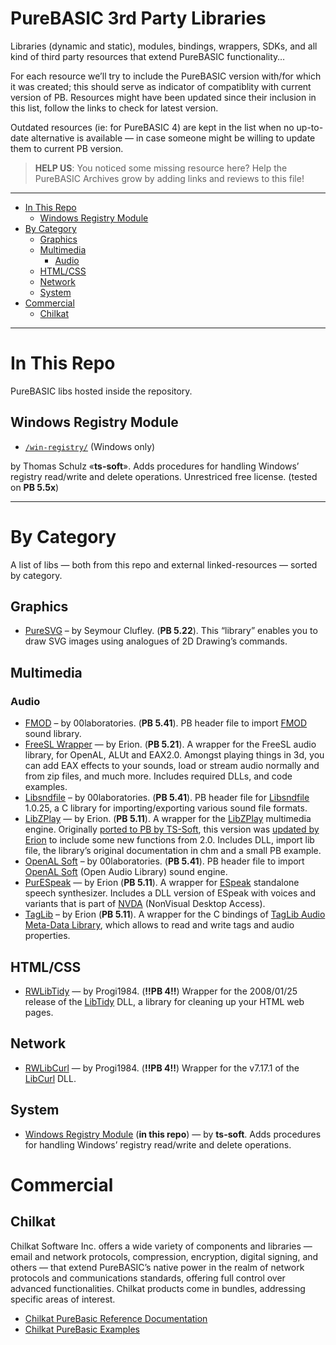 PureBASIC 3rd Party Libraries
=============================

Libraries (dynamic and static), modules, bindings, wrappers, SDKs, and all kind of third party resources that extend PureBASIC functionality…

For each resource we’ll try to include the PureBASIC version with/for which it was created; this should serve as indicator of compatiblity with current version of PB. Resources might have been updated since their inclusion in this list, follow the links to check for latest version.

Outdated resources (ie: for PureBASIC 4) are kept in the list when no up-to-date alternative is available — in case someone might be willing to update them to current PB version.

> **HELP US**: You noticed some missing resource here? Help the PureBASIC Archives grow by adding links and reviews to this file!

------------------------------------------------------------------------

<!-- #toc -->
-   [In This Repo](#in-this-repo)
    -   [Windows Registry Module](#windows-registry-module)
-   [By Category](#by-category)
    -   [Graphics](#graphics)
    -   [Multimedia](#multimedia)
        -   [Audio](#audio)
    -   [HTML/CSS](#htmlcss)
    -   [Network](#network)
    -   [System](#system)
-   [Commercial](#commercial)
    -   [Chilkat](#chilkat)

<!-- /toc -->

------------------------------------------------------------------------

In This Repo
============

PureBASIC libs hosted inside the repository.

Windows Registry Module
-----------------------

-   [`/win-registry/`](./win-registry/) (Windows only)

by Thomas Schulz «**ts-soft**». Adds procedures for handling Windows’ registry read/write and delete operations. Unrestriced free license. (tested on **PB 5.5x**)

------------------------------------------------------------------------

By Category
===========

A list of libs — both from this repo and external linked-resources — sorted by category.

Graphics
--------

-   [PureSVG](http://forum.purebasic.com/english/viewtopic.php?f=12&t=40540&hilit=svg&sid=d87053584f2e9f23933eb991e680d7f8) – by Seymour Clufley. (**PB 5.22**). This “library” enables you to draw SVG images using analogues of 2D Drawing’s commands.

Multimedia
----------

### Audio

-   [FMOD](http://00laboratories.com/resources/code/purebasic/fmod-header) – by 00laboratories. (**PB 5.41**). PB header file to import [FMOD](http://www.fmod.org/) sound library.
-   [FreeSL Wrapper](http://erion.tdrealms.com/software/fslwrapper) — by Erion. (**PB 5.21**). A wrapper for the FreeSL audio library, for OpenAL, ALUt and EAX2.0. Amongst playing things in 3d, you can add EAX effects to your sounds, load or stream audio normally and from zip files, and much more. Includes required DLLs, and code examples.
-   [Libsndfile](http://00laboratories.com/resources/code/purebasic/libsndfile-header) – by 00laboratories. (**PB 5.41**). PB header file for [Libsndfile](http://www.mega-nerd.com/libsndfile/) 1.0.25, a C library for importing/exporting various sound file formats.
-   [LibZPlay](http://erion.tdrealms.com/software/libzplay) — by Erion. (**PB 5.11**). A wrapper for the [LibZPlay](http://libzplay.sourceforge.net/) multimedia engine. Originally [ported to PB by TS-Soft](http://www.purebasic.fr/english/viewtopic.php?f=27&t=49345&hilit=LibZPlay), this version was [updated by Erion](http://www.purebasic.fr/english/viewtopic.php?f=12&t=54060&hilit=LibZPlay) to include some new functions from 2.0. Includes DLL, import lib file, the library’s original documentation in chm and a small PB example.
-   [OpenAL Soft](http://00laboratories.com/resources/code/purebasic/openal-soft-header) – by 00laboratories. (**PB 5.41**). PB header file to import [OpenAL Soft](http://www.openal-soft.org/) (Open Audio Library) sound engine.
-   [PurESpeak](http://erion.tdrealms.com/software/pb/purespeak) — by Erion (**PB 5.11**). A wrapper for [ESpeak](http://espeak.sourceforge.net/) standalone speech synthesizer. Includes a DLL version of ESpeak with voices and variants that is part of [NVDA](http://www.nvaccess.org/) (NonVisual Desktop Access).
-   [TagLib](http://erion.tdrealms.com/taglib) – by Erion (**PB 5.11**). A wrapper for the C bindings of [TagLib Audio Meta-Data Library](http://taglib.org/), which allows to read and write tags and audio properties.

HTML/CSS
--------

-   [RWLibTidy](http://www.purearea.net/pb/english/dll_devtools.htm) — by Progi1984. (**!!PB 4!!**) Wrapper for the 2008/01/25 release of the [LibTidy](http://www.html-tidy.org/developer/) DLL, a library for cleaning up your HTML web pages.

Network
-------

-   [RWLibCurl](http://www.purearea.net/pb/english/dll_devtools.htm) — by Progi1984. (**!!PB 4!!**) Wrapper for the v7.17.1 of the [LibCurl](https://curl.haxx.se/libcurl/) DLL.

System
------

-   [Windows Registry Module](#windows-registry-module) (**in this repo**) — by **ts-soft**. Adds procedures for handling Windows’ registry read/write and delete operations.

Commercial
==========

Chilkat
-------

Chilkat Software Inc. offers a wide variety of components and libraries — email and network protocols, compression, encryption, digital signing, and others — that extend PureBASIC’s native power in the realm of network protocols and communications standards, offering full control over advanced functionalities. Chilkat products come in bundles, addressing specific areas of interest.

-   [Chilkat PureBasic Reference Documentation](https://www.chilkatsoft.com/refdoc/purebasic.asp)
-   [Chilkat PureBasic Examples](https://www.example-code.com/purebasic/default.asp)

